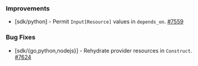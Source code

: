 ### Improvements

- [sdk/python] - Permit `Input[Resource]` values in `depends_on`.
  [#7559](https://github.com/pulumi/pulumi/pull/7559)

### Bug Fixes

- [sdk/{go,python,nodejs}] - Rehydrate provider resources in `Construct`.
  [#7624](https://github.com/pulumi/pulumi/pull/7624)
